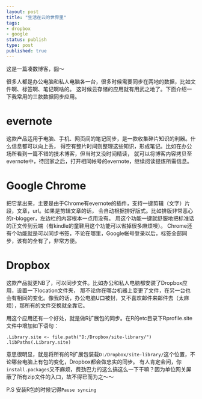 ```yaml
--- 
layout: post
title: "生活在云的世界里"
tags: 
- dropbox
- google
status: publish
type: post
published: true
---
```

这是一篇凑数博客，囧～

很多人都是办公电脑和私人电脑各一台，很多时候需要同步在两地的数据，比如文件啊、标签啊、笔记啊啥的。
这时候云存储的应用就有用武之地了。下面介绍一下我常用的三款数据同步应用。


# evernote
这款产品适用于电脑、手机、网页间的笔记同步，是一款收集碎片知识的利器。什么信息都可以向上丢，
得空有整片时间则整理这些知识，形成笔记。比如在办公场所看到一篇不错的技术博客，但当时又没时间精读，
就可以将博客内容拷贝至evernote中，待回家之后，打开相同帐号的evernote，继续阅读提炼所需信息。

# Google Chrome
把它拿出来，主要是由于Chrome有evernote的插件，支持一键剪辑（文字）片段，文章，url。如果是剪辑文章的话，
会自动根据排好版式。比如排版非常恶心的r-blogger，左边栏的内容根本一点用没有。
用这个功能一键就舒服地把标准话的正文传到云端（有kindle的童鞋用这个功能可以省掉很多麻烦噢）。
Chrome还有个功能就是可以同步书签，不论在哪里，Google帐号登录以后，标签全部同步，该有的全有了，非常方便。

# Dropbox
这款产品就更NB了，可以同步文件。比如办公和私人电脑都安装了Dropbox应用，设置一下location文件夹，
那不论你在哪台机器上变更了文件，在另一台也会有相同的变化。像我的话，办公电脑U口被封，又不喜欢邮件来邮件去（太麻烦），那所有的文件交换就全靠它。

用这个应用还有一个好处，就是做R扩展包的同步。在R的etc目录下Rprofile.site文件中增加如下语句：


    .Library.site <- file.path("D:/Dropbox/site-library/")
    .libPaths(.Library.site)


意思很明显，就是将所有的R扩展包装载`D:/Dropbox/site-library/`这个位置，不论哪台电脑上有包的变化，Dropbox都会做忠实的同步。
有人肯定会问，你`install.packages`又不麻烦，费劲巴力的这么搞这么一下干嘛？因为单位网关屏蔽了所有zip文件的入口，故不得已而为之～～

P.S 安装R包的时候记得`Pause syncing`
